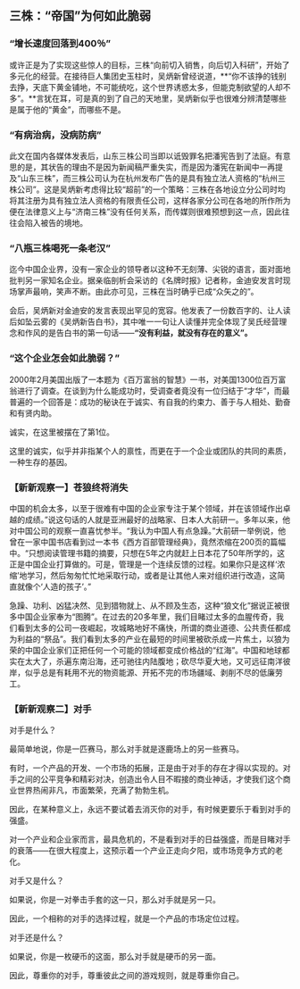 ## 三株：“帝国”为何如此脆弱

### “增长速度回落到400％”

或许正是为了实现这些惊人的目标，三株“向前切入销售，向后切入科研”，开始了多元化的经营。在接待巨人集团史玉柱时，吴炳新曾经说道，**“你不该挣的钱别去挣，天底下黄金铺地，不可能统吃，这个世界诱惑太多，但能克制欲望的人却不多”。**言犹在耳，可是真的到了自己的天地里，吴炳新似乎也很难分辨清楚哪些是属于他的“黄金”，而哪些不是。

### “有病治病，没病防病”

此文在国内各媒体发表后，山东三株公司当即以诋毁罪名把潘宪告到了法庭。有意思的是，其状告的理由不是因为新闻稿严重失实，而是因为潘宪在新闻中一再提及“山东三株”，而三株公司认为在杭州发布广告的是具有独立法人资格的“杭州三株公司”。这是吴炳新考虑得比较“超前”的一个策略：三株在各地设立分公司时均将其注册为具有独立法人资格的有限责任公司，这样各家分公司在各地的所作所为便在法律意义上与“济南三株”没有任何关系，而传媒则很难预想到这一点，因此往往会陷入被告的境地。

### “八瓶三株喝死一条老汉”

迄今中国企业界，没有一家企业的领导者以这种不无刻薄、尖锐的语言，面对面地批判另一家知名企业。据亲临剖析会采访的《名牌时报》记者称，金迪安发言时现场掌声最响，笑声不断。由此亦可见，三株在当时确乎已成“众矢之的”。

会后，吴炳新对金迪安的发言表现出罕见的宽容。他发表了一份数百字的、让人读后如坠云雾的《吴炳新告白书》，其中唯一一句让人读懂并完全体现了吴氏经营理念和作风的是告白书的第一句话——**“没有利益，就没有存在的意义”。**

### “这个企业怎会如此脆弱？”

2000年2月美国出版了一本题为《百万富翁的智慧》一书，对美国1300位百万富翁进行了调查。在谈到为什么能成功时，受调查者竟没有一位归结于“才华”，而最普遍的一个回答是：成功的秘诀在于诚实、有自我的约束力、善于与人相处、勤奋和有贤内助。

诚实，在这里被摆在了第1位。

这里的诚实，似乎并非指某个人的禀性，而更在于一个企业或团队的共同的素质，一种生存的基因。


### 【新新观察一】苍狼终将消失

中国的机会太多，以至于很难有中国的企业家专注于某个领域，并在该领域作出卓越的成绩。”说这句话的人就是亚洲最好的战略家、日本人大前研一。多年以来，他对中国公司的观察一直喜忧参半。“我认为中国人有点急躁。”大前研一举例说，他曾在一家中国书店看到过一本书《西方百部管理经典》，竟然浓缩在200页的篇幅中。“只想阅读管理书籍的摘要，只想在5年之内就赶上日本花了50年所学的，这正是中国企业打算做的。可是，管理是一个连续反馈的过程。如果你只是这样‘浓缩’地学习，然后匆匆忙忙地采取行动，或者是让其他人来对组织进行改造，这简直就像个‘人造的孩子’。”

急躁、功利、凶猛决然、见到猎物就上、从不顾及生态，这种“狼文化”据说正被很多中国企业家奉为“图腾”。在过去的20多年里，我们目睹过太多的血腥传奇，我们看到太多的公司一夜崛起，攻城略地好不痛快，所谓的商业道德、公共责任都成为利益的“祭品”。我们看到太多的产业在最短的时间里被砍杀成一片焦土，以狼为荣的中国企业家们正把任何一个可能的领域都变成价格战的“红海”。中国和地球都实在太大了，杀遍东南沿海，还可驰往内陆腹地；砍尽华夏大地，又可远征南洋彼岸，似乎总是有耗用不光的物资能源、开拓不完的市场疆域、剥削不尽的低廉劳工。

### 【新新观察二】对手

对手是什么？

最简单地说，你是一匹赛马，那么对手就是逐鹿场上的另一些赛马。

有时，一个产品的开发、一个市场的拓展，正是由于对手的存在才得以实现的。对手之间的公平竞争和精彩对决，创造出令人目不暇接的商业神话，才使我们这个商业世界热闹非凡，市面繁荣，充满了勃勃生机。

因此，在某种意义上，永远不要试着去消灭你的对手，有时候更要乐于看到对手的强盛。

对一个产业和企业家而言，最具危机的，不是看到对手的日益强盛，而是目睹对手的衰落——在很大程度上，这预示着一个产业正走向夕阳，或市场竞争方式的老化。

对手又是什么？

如果说，你是一对拳击手套的这一只，那么对手就是另一只。

因此，一个相称的对手的选择过程，就是一个产品的市场定位过程。

对手还是什么？

如果说，你是一枚硬币的这面，那么对手就是硬币的另一面。

因此，尊重你的对手，尊重彼此之间的游戏规则，就是尊重你自己。
